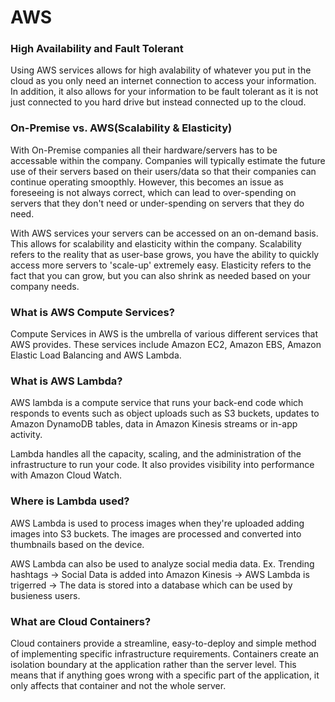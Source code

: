 # AWS

### High Availability and Fault Tolerant
Using AWS services allows for high avalability of whatever you put in the cloud as you only need an internet connection to access your information. In addition, it also allows for your information to be fault tolerant as it is not just connected to you hard drive but instead connected up to the cloud. 

### On-Premise vs. AWS(Scalability & Elasticity)
With On-Premise companies all their hardware/servers has to be accessable within the company. Companies will typically estimate the future use of their servers based on their users/data so that their companies can continue operating smoopthly. However, this becomes an issue as foreseeing is not always correct, which can lead to over-spending on servers that they don't need or under-spending on servers that they do need. 

With AWS services your servers can be accessed on an on-demand basis. This allows for scalability and elasticity within the company. Scalability refers to the reality that as user-base grows, you have the ability to quickly access more servers to 'scale-up' extremely easy. Elasticity refers to the fact that you can grow, but you can also shrink as needed based on your company needs. 

### What is AWS Compute Services?
Compute Services in AWS is the umbrella of various different services that AWS provides. These services include Amazon EC2, Amazon EBS, Amazon Elastic Load Balancing and AWS Lambda.

### What is AWS Lambda?
AWS lambda is a compute service that runs your back-end code which responds to events such as object uploads such as S3 buckets, updates to Amazon DynamoDB tables, data in Amazon Kinesis streams or in-app activity. 

Lambda handles all the capacity, scaling, and the administration of the infrastructure to run your code. It also provides visibility into performance with Amazon Cloud Watch. 

### Where is Lambda used?
AWS Lambda is used to process images when they're uploaded adding images into S3 buckets. The images are processed and converted into thumbnails based on the device. 

AWS Lambda can also be used to analyze social media data.
Ex. Trending hashtags -> Social Data is added into Amazon Kinesis -> AWS Lambda is trigerred -> The data is stored into a database which can be used by busieness users.

### What are Cloud Containers?
Cloud containers provide a streamline, easy-to-deploy and simple method of implementing specific infrastructure requirements. Containers create an isolation boundary at the application rather than the server level. This means that if anything goes wrong with a specific part of the application, it only affects that container and not the whole server. 